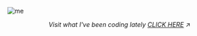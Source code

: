 
![me](https://github.com/user-attachments/assets/489c343b-062a-4a87-873f-aceb34e737d4)


<p align="center"> 
  <i>Visit what I've been coding lately
    <a href="[https://polyglotparrot.github.io/jump/](http://127.0.0.1:5500/reavn.html)" target="_blank" rel="noopener noreferrer">CLICK HERE</a>
  </i>
  ↗
</p>


















  



